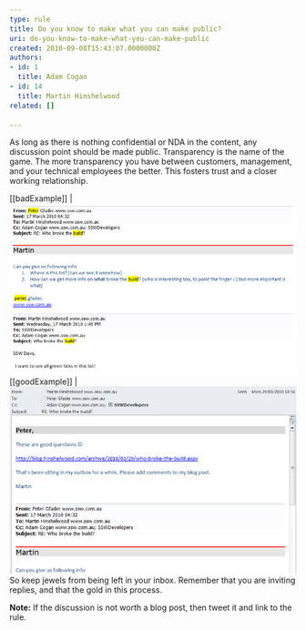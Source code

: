 ```yaml
---
type: rule
title: Do you know to make what you can make public?
uri: do-you-know-to-make-what-you-can-make-public
created: 2010-09-08T15:43:07.0000000Z
authors:
- id: 1
  title: Adam Cogan
- id: 14
  title: Martin Hinshelwood
related: []

---
```


As long as there is nothing confidential or NDA in the content, any discussion point should be made public. Transparency is the name of the game. The more transparency you have between customers, management, and your technical employees the better. This fosters trust and a closer working relationship.
  
[[badExample]]
| ![This is just an email and is hidden from all those outside of the recipients. Any answer here would only be of use to those on the list. What if someone new to the company had the issue or someone outside of the company?](RulesBloggingPublicBad.jpg)
[[goodExample]]
| ![writing a blog shows both how you deal with mistakes encourages the wider community to contribute with the discussion](RulesBloggingPublicGood.jpg)
So keep jewels from being left in your inbox. Remember that you are inviting replies, and that the gold in this process.

**Note:** If the discussion is not worth a blog post, then tweet it and link to the rule.
